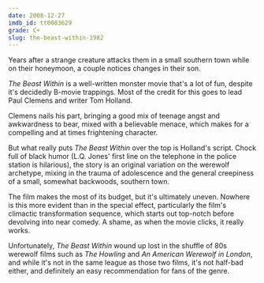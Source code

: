 ```yaml
---
date: 2008-12-27
imdb_id: tt0083629
grade: C+
slug: the-beast-within-1982
---
```


Years after a strange creature attacks them in a small southern town while on their honeymoon, a couple notices changes in their son.

_The Beast Within_ is a well-written monster movie that's a lot of fun, despite it's decidedly B-movie trappings. Most of the credit for this goes to lead Paul Clemens and writer Tom Holland.

Clemens nails his part, bringing a good mix of teenage angst and awkwardness to bear, mixed with a believable menace, which makes for a compelling and at times frightening character.

But what really puts _The Beast Within_ over the top is Holland's script. Chock full of black humor (L.Q. Jones' first line on the telephone in the police station is hilarious), the story is an original variation on the werewolf archetype, mixing in the trauma of adolescence and the general creepiness of a small, somewhat backwoods, southern town.

The film makes the most of its budget, but it's ultimately uneven. Nowhere is this more evident than in the special effect, particularly the film's climactic transformation sequence, which starts out top-notch before devolving into near comedy. A shame, as when the movie clicks, it really works.

Unfortunately, _The Beast Within_ wound up lost in the shuffle of 80s werewolf films such as <span data-imdb-id="tt0082533">_The Howling_</span> and <span data-imdb-id="tt0082010">_An American Werewolf in London_</span>, and while it's not in the same league as those two films, it's not half-bad either, and definitely an easy recommendation for fans of the genre.
